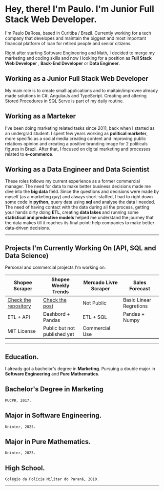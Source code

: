 
# Hey, there! I'm Paulo. I'm Junior Full Stack Web Developer.
I'm Paulo DaRosa, based in Curitiba / Brazil. Currently working for a tech company that developes and maintain the biggest and most important financial platform of loan for retired people and senior citizens.

Right after starting Software Engineering and Math, I decided to merge my marketing and coding skills and now I looking for a position as **Full Stack Web Developer** , **Back-End Developer** or **Data Engineer**. 

## Working as a Junior Full Stack Web Developer
My main role is to create small applications and to maitain/improvee already made solutions in C#, AngularJs and TypeScript. Creating and altering Stored Procedures in SQL Serve is part of my daily routine.
​

## Working as a Marteker

I've been doing marketing related tasks since 2011, back when I started as an undergrad student. I spent few years working as **political marketer**, more specific as a social media creating content and improving public relations opinion and creating a positive branding image for 2 politicals figures in Brazil. After that, I focused on digital marketing and processes related to **e-commerce**.  

## Working as a Data Engineer and Data Scientist

These roles follows my current experience as a former commercial manager. The need for data to make better business decisions made me dive into the **big data** field. Since the questions and decisions were made by myself (as a marketing guy) and always short-staffed, I had to right down some code in **python**, query data using **sql** and analyse the data I needed. The need of having contact with the data during all the process, getting your hands dirty doing **ETL**, creating **data lakes** and running some **statistical and predective models** helped me understand the journey that the data makes till it reaches its final point: help companies to make better data-driven decisions.

---

## Projects I'm Currently Working On (API, SQL and Data Science)

Personal and commercial projects I'm working on. 

| Shopee Scraper | Shopee Weekly Trends | Mercado Livre Scraper | Sales Forecast |
| ------------- | ------------- | ------------- |  ------------- |
| [Check the repository](https://github.com/paulodarosa/shopee-scraper/) | [Check the post](https://paulodarosa.wordpress.com/category/data-engineering/shopee/)| Not Public  | Basic Linear Regretions  |
| ETL + API | Dashbord + Pandas | ETL + SQL | Pandas + Numpy |
| MIT License | Public but not published yet | Commercial Use |  | 

---

## Education.

I already got a bachelor's degree in **Marketing**. Pursuing a double major in **Software Engineering** and **Pure Mathematics**.

## Bachelor's Degree in **Marketing** 

    PUCPR, 2017. 

## Major in **Software Engineering**.

    Uninter, 2025.

## Major in **Pure Mathematics**.

    Uninter, 2025.

## High School.

    Colégio da Polícia Militar do Paraná, 2010.

---
